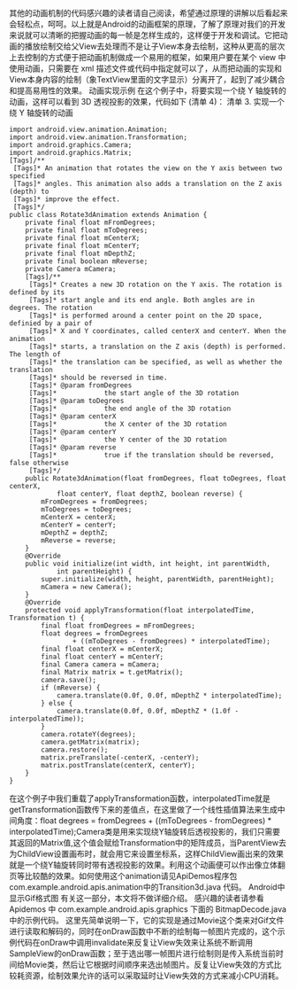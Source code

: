 其他的动画机制的代码感兴趣的读者请自己阅读，希望通过原理的讲解以后看起来会轻松点，呵呵。以上就是Android的动画框架的原理，了解了原理对我们的开发来说就可以清晰的把握动画的每一帧是怎样生成的，这样便于开发和调试。它把动画的播放绘制交给父View去处理而不是让子View本身去绘制，这种从更高的层次上去控制的方式便于把动画机制做成一个易用的框架，如果用户要在某个 view 中使用动画，只需要在 xml 描述文件或代码中指定就可以了，从而把动画的实现和View本身内容的绘制（象TextView里面的文字显示）分离开了，起到了减少耦合和提高易用性的效果。
动画实现示例
在这个例子中，将要实现一个绕 Y 轴旋转的动画，这样可以看到 3D 透视投影的效果，代码如下 (清单 4)：
清单 3. 实现一个绕 Y 轴旋转的动画
```  
import android.view.animation.Animation;
import android.view.animation.Transformation;
import android.graphics.Camera;
import android.graphics.Matrix;
[Tags]/**
 [Tags]* An animation that rotates the view on the Y axis between two specified
 [Tags]* angles. This animation also adds a translation on the Z axis (depth) to
 [Tags]* improve the effect.
 [Tags]*/
public class Rotate3dAnimation extends Animation {
	private final float mFromDegrees;
	private final float mToDegrees;
	private final float mCenterX;
	private final float mCenterY;
	private final float mDepthZ;
	private final boolean mReverse;
	private Camera mCamera;
	[Tags]/**
	 [Tags]* Creates a new 3D rotation on the Y axis. The rotation is defined by its
	 [Tags]* start angle and its end angle. Both angles are in degrees. The rotation
	 [Tags]* is performed around a center point on the 2D space, definied by a pair of
	 [Tags]* X and Y coordinates, called centerX and centerY. When the animation
	 [Tags]* starts, a translation on the Z axis (depth) is performed. The length of
	 [Tags]* the translation can be specified, as well as whether the translation
	 [Tags]* should be reversed in time.
	 [Tags]* @param fromDegrees
	 [Tags]*            the start angle of the 3D rotation
	 [Tags]* @param toDegrees
	 [Tags]*            the end angle of the 3D rotation
	 [Tags]* @param centerX
	 [Tags]*            the X center of the 3D rotation
	 [Tags]* @param centerY
	 [Tags]*            the Y center of the 3D rotation
	 [Tags]* @param reverse
	 [Tags]*            true if the translation should be reversed, false otherwise
	 [Tags]*/
	public Rotate3dAnimation(float fromDegrees, float toDegrees, float centerX,
			float centerY, float depthZ, boolean reverse) {
		mFromDegrees = fromDegrees;
		mToDegrees = toDegrees;
		mCenterX = centerX;
		mCenterY = centerY;
		mDepthZ = depthZ;
		mReverse = reverse;
	}
	@Override
	public void initialize(int width, int height, int parentWidth,
			int parentHeight) {
		super.initialize(width, height, parentWidth, parentHeight);
		mCamera = new Camera();
	}
	@Override
	protected void applyTransformation(float interpolatedTime, Transformation t) {
		final float fromDegrees = mFromDegrees;
		float degrees = fromDegrees
				+ ((mToDegrees - fromDegrees) * interpolatedTime);
		final float centerX = mCenterX;
		final float centerY = mCenterY;
		final Camera camera = mCamera;
		final Matrix matrix = t.getMatrix();
		camera.save();
		if (mReverse) {
			camera.translate(0.0f, 0.0f, mDepthZ * interpolatedTime);
		} else {
			camera.translate(0.0f, 0.0f, mDepthZ * (1.0f - interpolatedTime));
		}
		camera.rotateY(degrees);
		camera.getMatrix(matrix);
		camera.restore();
		matrix.preTranslate(-centerX, -centerY);
		matrix.postTranslate(centerX, centerY);
	}
}
```
在这个例子中我们重载了applyTransformation函数，interpolatedTime就是getTransformation函数传下来的差值点，在这里做了一个线性插值算法来生成中间角度：float degrees = fromDegrees + ((mToDegrees - fromDegrees) * interpolatedTime);Camera类是用来实现绕Y轴旋转后透视投影的，我们只需要其返回的Matrix值,这个值会赋给Transformation中的矩阵成员，当ParentView去为ChildView设置画布时，就会用它来设置坐标系，这样ChildView画出来的效果就是一个绕Y轴旋转同时带有透视投影的效果。利用这个动画便可以作出像立体翻页等比较酷的效果。如何使用这个animation请见ApiDemos程序包com.example.android.apis.animation中的Transition3d.java 代码。
Android中显示Gif格式图
有关这一部分，本文将不做详细介绍。 感兴趣的读者请参看 Apidemos 中 com.example.android.apis.graphics 下面的 BitmapDecode.java 中的示例代码。
这里先简单说明一下，它的实现是通过Movie这个类来对Gif文件进行读取和解码的，同时在onDraw函数中不断的绘制每一帧图片完成的，这个示例代码在onDraw中调用invalidate来反复让View失效来让系统不断调用SampleView的onDraw函数；至于选出哪一帧图片进行绘制则是传入系统当前时间给Movie类，然后让它根据时间顺序来选出帧图片。反复让View失效的方式比较耗资源，绘制效果允许的话可以采取延时让View失效的方式来减小CPU消耗。